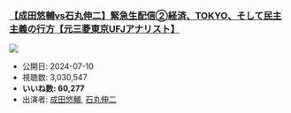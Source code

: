 ### [【成田悠輔vs石丸伸二】緊急生配信②経済、TOKYO、そして民主主義の行方【元三菱東京UFJアナリスト】](https://www.youtube.com/watch?v=zZ13VzNu83s)
[![](https://img.youtube.com/vi/zZ13VzNu83s/sddefault.jpg)](https://www.youtube.com/watch?v=zZ13VzNu83s)
-   公開日: 2024-07-10
-   視聴数: 3,030,547
-   **いいね数: 60,277**
-   出演者: [成田悠輔](/rehacq_fan/people/成田悠輔 "wikilink"), [石丸伸二](/rehacq_fan/people/石丸伸二 "wikilink")
